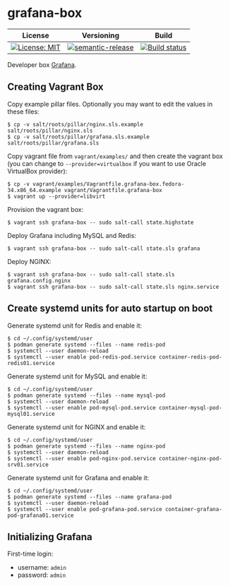 # grafana-box

| License | Versioning | Build |
| ------- | ---------- | ----- |
| [![License: MIT](https://img.shields.io/badge/License-MIT-yellow.svg)](https://opensource.org/licenses/MIT) | [![semantic-release](https://img.shields.io/badge/%20%20%F0%9F%93%A6%F0%9F%9A%80-semantic--release-e10079.svg)](https://github.com/semantic-release/semantic-release) | [![Build status](https://ci.appveyor.com/api/projects/status/c4ichqgly48r7nt4/branch/master?svg=true)](https://ci.appveyor.com/project/nikAizuddin/grafana-box/branch/master) |

Developer box [Grafana](https://grafana.com/).


## Creating Vagrant Box

Copy example pillar files. Optionally you may want to edit the values in these files:
```
$ cp -v salt/roots/pillar/nginx.sls.example salt/roots/pillar/nginx.sls
$ cp -v salt/roots/pillar/grafana.sls.example salt/roots/pillar/grafana.sls
```

Copy vagrant file from `vagrant/examples/` and then create the vagrant box (you can change to `--provider=virtualbox` if you want to use Oracle VirtualBox provider):
```
$ cp -v vagrant/examples/Vagrantfile.grafana-box.fedora-34.x86_64.example vagrant/Vagrantfile.grafana-box
$ vagrant up --provider=libvirt
```

Provision the vagrant box:
```
$ vagrant ssh grafana-box -- sudo salt-call state.highstate
```

Deploy Grafana including MySQL and Redis:
```
$ vagrant ssh grafana-box -- sudo salt-call state.sls grafana
```

Deploy NGINX:
```
$ vagrant ssh grafana-box -- sudo salt-call state.sls grafana.config.nginx
$ vagrant ssh grafana-box -- sudo salt-call state.sls nginx.service
```


## Create systemd units for auto startup on boot

Generate systemd unit for Redis and enable it:
```
$ cd ~/.config/systemd/user
$ podman generate systemd --files --name redis-pod
$ systemctl --user daemon-reload
$ systemctl --user enable pod-redis-pod.service container-redis-pod-redis01.service
```

Generate systemd unit for MySQL and enable it:
```
$ cd ~/.config/systemd/user
$ podman generate systemd --files --name mysql-pod
$ systemctl --user daemon-reload
$ systemctl --user enable pod-mysql-pod.service container-mysql-pod-mysql01.service
```

Generate systemd unit for NGINX and enable it:
```
$ cd ~/.config/systemd/user
$ podman generate systemd --files --name nginx-pod
$ systemctl --user daemon-reload
$ systemctl --user enable pod-nginx-pod.service container-nginx-pod-srv01.service
```

Generate systemd unit for Grafana and enable it:
```
$ cd ~/.config/systemd/user
$ podman generate systemd --files --name grafana-pod
$ systemctl --user daemon-reload
$ systemctl --user enable pod-grafana-pod.service container-grafana-pod-grafana01.service
```


## Initializing Grafana

First-time login:
* username: `admin`
* password: `admin`
